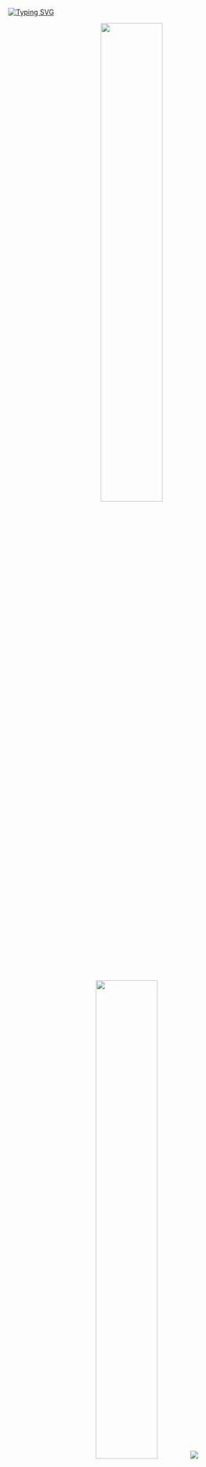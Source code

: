 [![Typing SVG](https://readme-typing-svg.demolab.com/?lines=I'm+Stophobia.;A+creator+for+web+and+app+with+AI+and+ML.;Always+think+about+system+and+process.&center=false&color=40b983)](https://github.com/stophobia)
<!-- <img src="https://github.com/stophobia/stophobia/blob/master/output.gif" alt="Here is a little bit about me!"> -->

<p align="center">
  <img height="50%" width="auto" src ="https://github-readme-stats.vercel.app/api?username=stophobia&show_icons=true&count_private=true&theme=vue-dark&hide_border=true&bg_color=00000000">
  <img height="50%" width="auto" src ="https://github-readme-stats.vercel.app/api/top-langs/?username=stophobia&layout=compact&hide_border=true&theme=vue-dark&bg_color=00000000&langs_count=6">
  <img src ="https://github-readme-streak-stats.herokuapp.com?user=stophobia&theme=vue-dark&background=00000000&hide_border=true">
</p>

<!--<p align="center">
  <img align="left" src ="https://github-readme-stats.vercel.app/api/pin/?username=stophobia&repo=ytdx">
  <img align="right" src ="https://github-readme-stats.vercel.app/api/pin/?username=stophobia&repo=pixel-weather">
</p>-->

<!--1
![Stophobia's github stats](https://github-readme-stats.vercel.app/api?username=stophobia&theme=vue-dark&show_icons=true&show_icons=true&count_private=true&hide_border=true&bg_color=00000000)

2
[![Top Langs](https://github-readme-stats.vercel.app/api/top-langs/?username=stophobia&theme=vue-dark&show_icons=true&layout=compact&hide_border=true&bg_color=00000000)](https://github.com/anuraghazra/github-readme-stats)

4
[![Readme Card](https://github-readme-stats.vercel.app/api/pin/?username=stophobia&theme=vue-dark&hide_border=true&bg_color=00000000&repo=template-vuepress)](https://github.com/stophobia/github-readme-stats)

5
[![Top Langs](https://github-readme-stats.vercel.app/api/top-langs/?username=stophobia)](https://github.com/stophobia/github-readme-stats)

6
[![Top Langs](https://github-readme-stats.vercel.app/api/top-langs/?username=stophobia&layout=compact)](https://github.com/stophobia/github-readme-stats)

7
[![Harlok's WakaTime stats](https://github-readme-stats.vercel.app/api/wakatime?username=stophobia)](https://github.com/stophobia/github-readme-stats)

8
[![Harlok wakatime](https://github-readme-stats.vercel.app/api/wakatime?username=stophobia&layout=compact)](https://github.com/stophobia/github-readme-stats)

9
![stophobia님의 GitHub 사용량 통계](https://github-readme-stats.vercel.app/api?username=stophobia)

10
![stophobia님의 GitHub 사용량 통계](https://github-readme-stats.vercel.app/api?username=stophobia&hide=issues&show_icons=true)

11
![stophobia님의 님의 GitHub 사용량 통계 전체 커밋 포함 시](https://github-readme-stats.vercel.app/api?username=stophobia&include_all_commits=true)


[![언어 사용량 통계](https://github-readme-stats.vercel.app/api/top-langs/?username=stophobia)](https://github.com/stophobia/github-readme-stats)

13
[![stophobia님의 님의 WakaTime 카드](https://github-readme-stats.vercel.app/api/wakatime?username=stophobia)](https://github.com/stophobia/github-readme-stats)


<table border="0" style="background: #00000000;border: none;">
  <tr>
    <td colspan="2" style="background: #00000000;border: none;"><img height="50%" width="auto" src ="http://github-profile-summary-cards.vercel.app/api/cards/profile-details?username=stophobia&theme=transparent"></td>
  </tr>
  <tr>
    <td style="background: #00000000;border: none;"><img height="50%" width="auto" src ="http://github-profile-summary-cards.vercel.app/api/cards/repos-per-language?username=stophobia&theme=transparent"></td>
    <td style="background: #00000000;border: none;"><img height="50%" width="auto" src ="http://github-profile-summary-cards.vercel.app/api/cards/most-commit-language?username=stophobia&theme=transparent"></td>
  </tr>
  <tr>
    <td style="background: #00000000;border: none;"><img height="50%" width="auto" src ="http://github-profile-summary-cards.vercel.app/api/cards/stats?username=stophobia&theme=transparent"></td>
    <td style="background: #00000000;border: none;"><img height="50%" width="auto" src ="http://github-profile-summary-cards.vercel.app/api/cards/productive-time?username=stophobia&theme=transparent&utcOffset=8"></td>
  </tr>
</table>
-->

[![stophobia's github activity graph](https://github-readme-activity-graph.vercel.app/graph?username=stophobia&theme=vue&bg_color=00000000&hide_border=true)](https://github.com/stophobia/github-readme-activity-graph)
<!--
**Favorite Tools**

<div style="display: block;background: #40b983;padding: 12px;">
<img height="20" src="https://cdn.jsdelivr.net/npm/simple-icons@3.13.0/icons/windows.svg"> 
<img height="20" src="https://cdn.jsdelivr.net/npm/simple-icons@3.12.2/icons/linux.svg"> 
<img height="20" src="https://cdn.jsdelivr.net/npm/simple-icons@3.13.0/icons/ios.svg"> 
<img height="20" src="https://cdn.jsdelivr.net/npm/simple-icons@3.13.0/icons/android.svg"> 
<img height="20" src="https://cdn.jsdelivr.net/npm/simple-icons@3.13.0/icons/visualstudiocode.svg"> 
<img height="20" src="https://cdn.jsdelivr.net/npm/simple-icons@3.12.2/icons/vim.svg"> 
<img height="20" src="https://cdn.jsdelivr.net/npm/simple-icons@3.13.0/icons/jupyter.svg"> 
<img height="20" src="https://cdn.jsdelivr.net/npm/simple-icons@10.4.0/icons/googlecolab.svg">
</div>

**Favorite Languages**

<div style="display: block;background: #40b983;padding: 12px;">
<img height="20" src="https://cdn.jsdelivr.net/npm/simple-icons@3.12.2/icons/python.svg">
<img height="20" src="https://cdn.jsdelivr.net/npm/simple-icons@3.12.2/icons/javascript.svg">
<img height="20" src="https://cdn.jsdelivr.net/npm/simple-icons@3.12.2/icons/typescript.svg">
<img height="20" src="https://cdn.jsdelivr.net/npm/simple-icons@3.13.0/icons/vue-dot-js.svg">
<img height="20" src="https://cdn.jsdelivr.net/npm/simple-icons@3.13.0/icons/nuxt-dot-js.svg">
<img height="20" src="https://cdn.jsdelivr.net/npm/simple-icons@3.12.2/icons/html5.svg">
<img height="20" src="https://cdn.jsdelivr.net/npm/simple-icons@3.12.2/icons/css3.svg">
<img height="20" src="https://cdn.jsdelivr.net/npm/simple-icons@3.12.2/icons/git.svg">
<img height="20" src="https://cdn.jsdelivr.net/npm/simple-icons@3.12.2/icons/react.svg">
<img height="20" src="https://cdn.jsdelivr.net/npm/simple-icons@3.12.2/icons/mysql.svg">
<img height="20" src="https://cdn.jsdelivr.net/npm/simple-icons@3.12.2/icons/jquery.svg">
<img height="20" src="https://cdn.jsdelivr.net/npm/simple-icons@3.13.0/icons/php.svg">
<img height="20" src="https://cdn.jsdelivr.net/npm/simple-icons@10.4.0/icons/markdown.svg">
<img height="20" src="https://cdn.jsdelivr.net/npm/simple-icons@10.4.0/icons/json.svg">
</div>

**Favorite Services**

<div style="display: block;background: #40b983;padding: 12px;">
<img height="20" src="https://cdn.jsdelivr.net/npm/simple-icons@3.13.0/icons/amazonaws.svg">
<img height="20" src="https://cdn.jsdelivr.net/npm/simple-icons@3.13.0/icons/googleanalytics.svg">
<img height="20" src="https://cdn.jsdelivr.net/npm/simple-icons@3.13.0/icons/googlecloud.svg">
<img height="20" src="https://cdn.jsdelivr.net/npm/simple-icons@10.4.0/icons/googlebigquery.svg">
<img height="20" src="https://cdn.jsdelivr.net/npm/simple-icons@3.13.0/icons/googletagmanager.svg">
<img height="20" src="https://cdn.jsdelivr.net/npm/simple-icons@3.13.0/icons/npm.svg">
<img height="20" src="https://cdn.jsdelivr.net/npm/simple-icons@3.13.0/icons/yarn.svg">
<img height="20" src="https://cdn.jsdelivr.net/npm/simple-icons@3.13.0/icons/azuredevops.svg">
<img height="20" src="https://cdn.jsdelivr.net/npm/simple-icons@3.13.0/icons/microsoftazure.svg">
<img height="20" src="https://cdn.jsdelivr.net/npm/simple-icons@3.13.0/icons/mongodb.svg">
<img height="20" src="https://cdn.jsdelivr.net/npm/simple-icons@3.13.0/icons/postgresql.svg">
</div>

**Favorite Sites**

<div style="display: block;background: #40b983;padding: 12px;">
<img height="20" src="https://cdn.jsdelivr.net/npm/simple-icons@3.12.2/icons/github.svg">
<img height="20" src="https://cdn.jsdelivr.net/npm/simple-icons@10.4.0/icons/kaggle.svg">
<img height="20" src="https://cdn.jsdelivr.net/npm/simple-icons@3.13.0/icons/gitlab.svg">
<img height="20" src="https://cdn.jsdelivr.net/npm/simple-icons@3.12.2/icons/google.svg">
<img height="20" src="https://cdn.jsdelivr.net/npm/simple-icons@3.12.2/icons/stackoverflow.svg">
<img height="20" src="https://cdn.jsdelivr.net/npm/simple-icons@3.12.2/icons/youtube.svg">
<img height="20" src="https://cdn.jsdelivr.net/npm/simple-icons@3.12.2/icons/freecodecamp.svg">
<img height="20" src="https://cdn.jsdelivr.net/npm/simple-icons@3.12.2/icons/w3c.svg">
<img height="20" src="https://cdn.jsdelivr.net/npm/simple-icons@10.4.0/icons/qiita.svg">
</div>

**Favorite Utilities**

<div style="display: block;background: #40b983;padding: 12px;">
<img height="20" src="https://cdn.jsdelivr.net/npm/simple-icons@3.13.0/icons/googledrive.svg">
<img height="20" src="https://cdn.jsdelivr.net/npm/simple-icons@3.13.0/icons/googlesheets.svg">
<img height="20" src="https://cdn.jsdelivr.net/npm/simple-icons@10.4.0/icons/googledocs.svg">
<img height="20" src="https://cdn.jsdelivr.net/npm/simple-icons@10.4.0/icons/googleslides.svg">
<img height="20" src="https://cdn.jsdelivr.net/npm/simple-icons@3.13.0/icons/microsoftoffice.svg">
<img height="20" src="https://cdn.jsdelivr.net/npm/simple-icons@3.13.0/icons/microsoftword.svg">
<img height="20" src="https://cdn.jsdelivr.net/npm/simple-icons@3.13.0/icons/microsoftexcel.svg">
<img height="20" src="https://cdn.jsdelivr.net/npm/simple-icons@3.13.0/icons/microsoftoffice.svg">
<img height="20" src="https://cdn.jsdelivr.net/npm/simple-icons@3.13.0/icons/microsoftonenote.svg">
<img height="20" src="https://cdn.jsdelivr.net/npm/simple-icons@3.13.0/icons/microsoftoutlook.svg">
<img height="20" src="https://cdn.jsdelivr.net/npm/simple-icons@3.13.0/icons/microsoftpowerpoint.svg">
<img height="20" src="https://cdn.jsdelivr.net/npm/simple-icons@3.13.0/icons/microsoftonedrive.svg">
</div>-->
